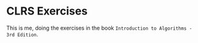 # CLRS Exercises

This is me, doing the exercises in the book `Introduction to Algorithms - 3rd Edition`. 
